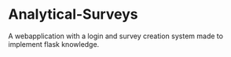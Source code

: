 # Analytical-Surveys
A webapplication with a login and survey creation system made to implement flask knowledge.

